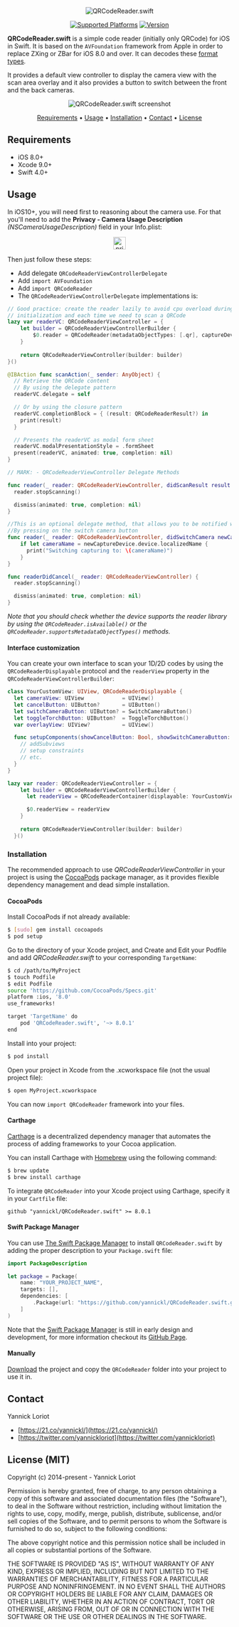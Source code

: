 <p align="center">
  <img src="https://cloud.githubusercontent.com/assets/798235/19688388/c61a6ab8-9ac9-11e6-9757-e087c268f3a6.png" alt="QRCodeReader.swift">
</p>

<p align="center">
  <a href="http://cocoadocs.org/docsets/QRCodeReader.swift/"><img alt="Supported Platforms" src="https://cocoapod-badges.herokuapp.com/p/QRCodeReader.swift/badge.svg"/></a>
  <a href="http://cocoadocs.org/docsets/QRCodeReader.swift/"><img alt="Version" src="https://cocoapod-badges.herokuapp.com/v/QRCodeReader.swift/badge.svg"/></a>
</p>

**QRCodeReader.swift** is a simple code reader (initially only QRCode) for iOS in Swift. It is based on the `AVFoundation` framework from Apple in order to replace ZXing or ZBar for iOS 8.0 and over. It can decodes these [format types](https://developer.apple.com/library/ios/documentation/AVFoundation/Reference/AVMetadataMachineReadableCodeObject_Class/index.html#//apple_ref/doc/constant_group/Machine_Readable_Object_Types).

It provides a default view controller to display the camera view with the scan area overlay and it also provides a button to switch between the front and the back cameras.

<p align="center">
  <img src="http://yannickloriot.com/resources/qrcodereader.swift-screenshot.jpg" alt="QRCodeReader.swift screenshot">
</p>

<p align="center">
  <a href="#requirements">Requirements</a> • <a href="#usage">Usage</a> • <a href="#installation">Installation</a> • <a href="#contact">Contact</a> • <a href="#license-mit">License</a>
</p>

## Requirements

- iOS 8.0+
- Xcode 9.0+
- Swift 4.0+

## Usage

In iOS10+, you will need first to reasoning about the camera use. For that you'll need to add the **Privacy - Camera Usage Description** *(NSCameraUsageDescription)* field in your Info.plist:

<p align="center">
  <img alt="privacy - camera usage description" src="https://cloud.githubusercontent.com/assets/798235/19264826/bc25b8dc-8fa2-11e6-9c13-17926384ebd1.png" height="28">
</p>

Then just follow these steps:

-  Add delegate `QRCodeReaderViewControllerDelegate`
-  Add `import AVFoundation`
-  Add `import QRCodeReader`
-  The `QRCodeReaderViewControllerDelegate` implementations is:

```swift
// Good practice: create the reader lazily to avoid cpu overload during the
// initialization and each time we need to scan a QRCode
lazy var readerVC: QRCodeReaderViewController = {
    let builder = QRCodeReaderViewControllerBuilder {
        $0.reader = QRCodeReader(metadataObjectTypes: [.qr], captureDevicePosition: .back)
    }
    
    return QRCodeReaderViewController(builder: builder)
}()

@IBAction func scanAction(_ sender: AnyObject) {
  // Retrieve the QRCode content
  // By using the delegate pattern
  readerVC.delegate = self

  // Or by using the closure pattern
  readerVC.completionBlock = { (result: QRCodeReaderResult?) in
    print(result)
  }

  // Presents the readerVC as modal form sheet
  readerVC.modalPresentationStyle = .formSheet
  present(readerVC, animated: true, completion: nil)
}

// MARK: - QRCodeReaderViewController Delegate Methods

func reader(_ reader: QRCodeReaderViewController, didScanResult result: QRCodeReaderResult) {
  reader.stopScanning()

  dismiss(animated: true, completion: nil)
}

//This is an optional delegate method, that allows you to be notified when the user switches the cameraName
//By pressing on the switch camera button
func reader(_ reader: QRCodeReaderViewController, didSwitchCamera newCaptureDevice: AVCaptureDeviceInput) {
    if let cameraName = newCaptureDevice.device.localizedName {
      print("Switching capturing to: \(cameraName)")
    }
}

func readerDidCancel(_ reader: QRCodeReaderViewController) {
  reader.stopScanning()

  dismiss(animated: true, completion: nil)
}
```

*Note that you should check whether the device supports the reader library by using the `QRCodeReader.isAvailable()` or the `QRCodeReader.supportsMetadataObjectTypes()` methods.*

#### Interface customization

You can create your own interface to scan your 1D/2D codes by using the `QRCodeReaderDisplayable` protocol and the `readerView` property in the `QRCodeReaderViewControllerBuilder`:

```swift
class YourCustomView: UIView, QRCodeReaderDisplayable {
  let cameraView: UIView            = UIView()
  let cancelButton: UIButton?       = UIButton()
  let switchCameraButton: UIButton? = SwitchCameraButton()
  let toggleTorchButton: UIButton?  = ToggleTorchButton()
  var overlayView: UIView?          = UIView()

  func setupComponents(showCancelButton: Bool, showSwitchCameraButton: Bool, showTorchButton: Bool, showOverlayView: Bool) {
    // addSubviews
    // setup constraints
    // etc.
  }
}

lazy var reader: QRCodeReaderViewController = {
    let builder = QRCodeReaderViewControllerBuilder {
      let readerView = QRCodeReaderContainer(displayable: YourCustomView())

      $0.readerView = readerView
    }
    
    return QRCodeReaderViewController(builder: builder)
  }()
```

### Installation

The recommended approach to use _QRCodeReaderViewController_ in your project is using the [CocoaPods](http://cocoapods.org/) package manager, as it provides flexible dependency management and dead simple installation.

#### CocoaPods

Install CocoaPods if not already available:

``` bash
$ [sudo] gem install cocoapods
$ pod setup
```
Go to the directory of your Xcode project, and Create and Edit your Podfile and add _QRCodeReader.swift_ to your corresponding `TargetName`:

``` bash
$ cd /path/to/MyProject
$ touch Podfile
$ edit Podfile
source 'https://github.com/CocoaPods/Specs.git'
platform :ios, '8.0'
use_frameworks!

target 'TargetName' do
    pod 'QRCodeReader.swift', '~> 8.0.1'
end
```

Install into your project:

``` bash
$ pod install
```

Open your project in Xcode from the .xcworkspace file (not the usual project file):

``` bash
$ open MyProject.xcworkspace
```

You can now `import QRCodeReader` framework into your files.

#### Carthage

[Carthage](https://github.com/Carthage/Carthage) is a decentralized dependency manager that automates the process of adding frameworks to your Cocoa application.

You can install Carthage with [Homebrew](http://brew.sh/) using the following command:

```bash
$ brew update
$ brew install carthage
```

To integrate `QRCodeReader` into your Xcode project using Carthage, specify it in your `Cartfile` file:

```ogdl
github "yannickl/QRCodeReader.swift" >= 8.0.1
```

#### Swift Package Manager

You can use [The Swift Package Manager](https://swift.org/package-manager) to install `QRCodeReader.swift` by adding the proper description to your `Package.swift` file:

```swift
import PackageDescription

let package = Package(
    name: "YOUR_PROJECT_NAME",
    targets: [],
    dependencies: [
        .Package(url: "https://github.com/yannickl/QRCodeReader.swift.git", versions: "8.0.1" ..< Version.max)
    ]
)
```

Note that the [Swift Package Manager](https://swift.org/package-manager) is still in early design and development, for more information checkout its [GitHub Page](https://github.com/apple/swift-package-manager).

#### Manually

[Download](https://github.com/YannickL/QRCodeReader.swift/archive/master.zip) the project and copy the `QRCodeReader` folder into your project to use it in.

## Contact

Yannick Loriot
 - [https://21.co/yannickl/](https://21.co/yannickl/)
 - [https://twitter.com/yannickloriot](https://twitter.com/yannickloriot)

## License (MIT)

Copyright (c) 2014-present - Yannick Loriot

Permission is hereby granted, free of charge, to any person obtaining a copy
of this software and associated documentation files (the "Software"), to deal
in the Software without restriction, including without limitation the rights
to use, copy, modify, merge, publish, distribute, sublicense, and/or sell
copies of the Software, and to permit persons to whom the Software is
furnished to do so, subject to the following conditions:

The above copyright notice and this permission notice shall be included in
all copies or substantial portions of the Software.

THE SOFTWARE IS PROVIDED "AS IS", WITHOUT WARRANTY OF ANY KIND, EXPRESS OR
IMPLIED, INCLUDING BUT NOT LIMITED TO THE WARRANTIES OF MERCHANTABILITY,
FITNESS FOR A PARTICULAR PURPOSE AND NONINFRINGEMENT. IN NO EVENT SHALL THE
AUTHORS OR COPYRIGHT HOLDERS BE LIABLE FOR ANY CLAIM, DAMAGES OR OTHER
LIABILITY, WHETHER IN AN ACTION OF CONTRACT, TORT OR OTHERWISE, ARISING FROM,
OUT OF OR IN CONNECTION WITH THE SOFTWARE OR THE USE OR OTHER DEALINGS IN
THE SOFTWARE.
